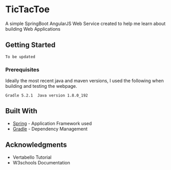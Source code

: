# TicTacToe

A simple SpringBoot AngularJS Web Service created to help me learn about building Web Applications


## Getting Started

```
To be updated 
```

### Prerequisites

Ideally the most recent java and maven versions, I used the following when building and testing the webpage.

```
Gradle 5.2.1  Java version 1.8.0_192
```

## Built With

* [Spring](https://spring.io/) - Application Framework used
* [Gradle](https://gradle.org/) - Dependency Management


## Acknowledgments

* Vertabello Tutorial
* W3schools Documentation
